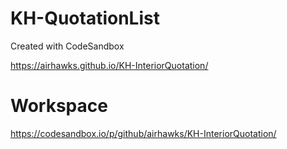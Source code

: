 # KH-QuotationList
Created with CodeSandbox

https://airhawks.github.io/KH-InteriorQuotation/


# Workspace

https://codesandbox.io/p/github/airhawks/KH-InteriorQuotation/